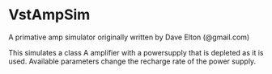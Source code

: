 VstAmpSim
=========

A primative amp simulator originally written by Dave Elton (@gmail.com)

This simulates a class A amplifier with a powersupply that is depleted as it is used.
Available parameters change the recharge rate of the power supply.